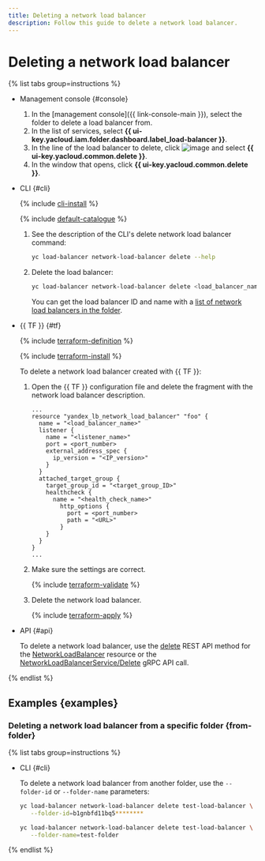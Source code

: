 ```yaml
---
title: Deleting a network load balancer
description: Follow this guide to delete a network load balancer.
---
```


# Deleting a network load balancer

{% list tabs group=instructions %}

- Management console {#console}

   1. In the [management console]({{ link-console-main }}), select the folder to delete a load balancer from.
   1. In the list of services, select **{{ ui-key.yacloud.iam.folder.dashboard.label_load-balancer }}**.
   1. In the line of the load balancer to delete, click ![image](../../_assets/console-icons/ellipsis.svg) and select **{{ ui-key.yacloud.common.delete }}**.
   1. In the window that opens, click **{{ ui-key.yacloud.common.delete }}**.

- CLI {#cli}

   {% include [cli-install](../../_includes/cli-install.md) %}

   {% include [default-catalogue](../../_includes/default-catalogue.md) %}

   1. See the description of the CLI's delete network load balancer command:

      ```bash
      yc load-balancer network-load-balancer delete --help
      ```

   1. Delete the load balancer:

      ```bash
      yc load-balancer network-load-balancer delete <load_balancer_name_or_ID>
      ```

      You can get the load balancer ID and name with a [list of network load balancers in the folder](load-balancer-list.md#list).

- {{ TF }} {#tf}

   {% include [terraform-definition](../../_tutorials/_tutorials_includes/terraform-definition.md) %}

   {% include [terraform-install](../../_includes/terraform-install.md) %}

   To delete a network load balancer created with {{ TF }}:
   1. Open the {{ TF }} configuration file and delete the fragment with the network load balancer description.

      ```hcl
      ...
      resource "yandex_lb_network_load_balancer" "foo" {
        name = "<load_balancer_name>"
        listener {
          name = "<listener_name>"
          port = <port_number>
          external_address_spec {
            ip_version = "<IP_version>"
          }
        }
        attached_target_group {
          target_group_id = "<target_group_ID>"
          healthcheck {
            name = "<health_check_name>"
              http_options {
                port = <port_number>
                path = "<URL>"
              }
          }
        }
      }
      ...
      ```

   1. Make sure the settings are correct.

      {% include [terraform-validate](../../_includes/mdb/terraform/validate.md) %}

   1. Delete the network load balancer.

      {% include [terraform-apply](../../_includes/mdb/terraform/apply.md) %}

- API {#api}

   To delete a network load balancer, use the [delete](../api-ref/NetworkLoadBalancer/delete.md) REST API method for the [NetworkLoadBalancer](../api-ref/NetworkLoadBalancer/index.md) resource or the [NetworkLoadBalancerService/Delete](../api-ref/grpc/network_load_balancer_service.md#Delete) gRPC API call.

{% endlist %}

## Examples {examples}

### Deleting a network load balancer from a specific folder {from-folder}

{% list tabs group=instructions %}

- CLI {#cli}

   To delete a network load balancer from another folder, use the `--folder-id` or `--folder-name` parameters:

   ```bash
   yc load-balancer network-load-balancer delete test-load-balancer \
      --folder-id=b1gnbfd11bq5********
   ```

   ```bash
   yc load-balancer network-load-balancer delete test-load-balancer \
      --folder-name=test-folder
   ```

{% endlist %}
